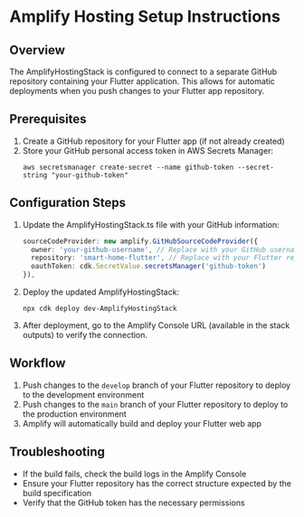 # Amplify Hosting Setup Instructions

## Overview
The AmplifyHostingStack is configured to connect to a separate GitHub repository containing your Flutter application. This allows for automatic deployments when you push changes to your Flutter app repository.

## Prerequisites
1. Create a GitHub repository for your Flutter app (if not already created)
2. Store your GitHub personal access token in AWS Secrets Manager:
   ```
   aws secretsmanager create-secret --name github-token --secret-string "your-github-token"
   ```

## Configuration Steps
1. Update the AmplifyHostingStack.ts file with your GitHub information:
   ```typescript
   sourceCodeProvider: new amplify.GitHubSourceCodeProvider({
     owner: 'your-github-username', // Replace with your GitHub username
     repository: 'smart-home-flutter', // Replace with your Flutter repo name
     oauthToken: cdk.SecretValue.secretsManager('github-token')
   }),
   ```

2. Deploy the updated AmplifyHostingStack:
   ```
   npx cdk deploy dev-AmplifyHostingStack
   ```

3. After deployment, go to the Amplify Console URL (available in the stack outputs) to verify the connection.

## Workflow
1. Push changes to the `develop` branch of your Flutter repository to deploy to the development environment
2. Push changes to the `main` branch of your Flutter repository to deploy to the production environment
3. Amplify will automatically build and deploy your Flutter web app

## Troubleshooting
- If the build fails, check the build logs in the Amplify Console
- Ensure your Flutter repository has the correct structure expected by the build specification
- Verify that the GitHub token has the necessary permissions